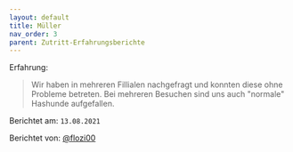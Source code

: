 ```yaml
---
layout: default
title: Müller
nav_order: 3
parent: Zutritt-Erfahrungsberichte
---
```


Erfahrung: 

> Wir haben in mehreren Fillialen nachgefragt und konnten diese ohne Probleme betreten.
> Bei mehreren Besuchen sind uns auch "normale" Hashunde aufgefallen.


Berichtet am: `13.08.2021`

Berichtet von: [@flozi00](https://github.com/flozi00)

